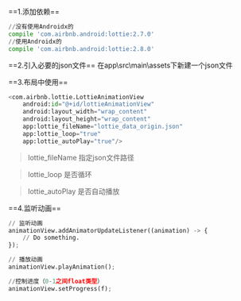 ==1.添加依赖==
```python
//没有使用Androidx的
compile 'com.airbnb.android:lottie:2.7.0'
//使用Androidx的
compile 'com.airbnb.android:lottie:2.8.0'
```
==2.引入必要的json文件==
在app\src\main\assets下新建一个json文件

==3.布局中使用==

```python
<com.airbnb.lottie.LottieAnimationView
    android:id="@+id/lottieAnimationView"
    android:layout_width="wrap_content"
    android:layout_height="wrap_content"
    app:lottie_fileName="lottie_data_origin.json"
    app:lottie_loop="true"
    app:lottie_autoPlay="true"/>
```
>lottie_fileName 指定json文件路径

>lottie_loop 是否循环

>lottie_autoPlay 是否自动播放

==4.监听动画==
```python
// 监听动画
animationView.addAnimatorUpdateListener((animation) -> {
    // Do something.
});

// 播放动画
animationView.playAnimation();

//控制进度（0-1之间float类型）
animationView.setProgress(f);
```
